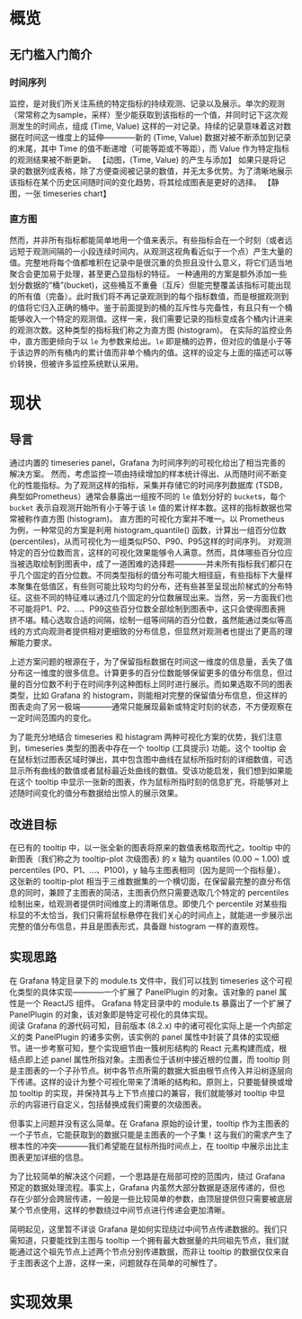 # 概览

## 无门槛入门简介

### 时间序列

监控，是对我们所关注系统的特定指标的持续观测、记录以及展示。单次的观测（常常称之为sample，采样）至少能获取到该指标的一个值，并同时记下这次观测发生的时间点，组成 (Time, Value) 这样的一对记录。持续的记录意味着这对数据在时间这一维度上的延伸————新的 (Time, Value) 数据对被不断添加到记录的末尾，其中 Time 的值不断递增（可能等距或不等距），而 Value 作为特定指标的观测结果被不断更新。
【动图，(Time, Value) 的产生与添加】
如果只是将记录的数据列成表格，除了方便查阅被记录的数值，并无太多优势。为了清晰地展示该指标在某个历史区间随时间的变化趋势，将其绘成图表是更好的选择。
【静图，一张 timeseries chart】

### 直方图
然而，并非所有指标都能简单地用一个值来表示。有些指标会在一个时刻（或者远远短于观测间隔的一小段连续时间内，从观测这视角看近似于一个点）产生大量的值。完整地将每个值都堆积在记录中是很沉重的负担且没什么意义，将它们适当地聚合会更加易于处理，甚至更凸显指标的特征。
一种通用的方案是额外添加一些划分数据的“桶”(bucket)，这些桶互不重叠（互斥）但能完整覆盖该指标可能出现的所有值（完备）。此时我们将不再记录观测到的每个指标数值，而是根据观测到的值将它归入正确的桶中。鉴于前面提到的桶的互斥性与完备性，有且只有一个桶能够收入一个特定的观测值。这样一来，我们需要记录的指标变成各个桶内计进来的观测次数。这种类型的指标我们称之为直方图 (histogram)。
在实际的监控业务中，直方图更倾向于以 `le` 为参数来给出。`le` 即是桶的边界，但对应的值是小于等于该边界的所有桶内的累计值而非单个桶内的值。这样的设定与上面的描述可以等价转换，但被许多监控系统默认采用。
# 现状
## 导言
通过内置的 timeseries panel，Grafana 为时间序列的可视化给出了相当完善的解决方案。
然而，考虑监控一项由持续增加的样本统计得出、从而随时间不断变化的性能指标。为了观测这样的指标，采集并存储它的时间序列数据库 (TSDB，典型如Prometheus）通常会暴露出一组按不同的 `le` 值划分好的 `bucket`s，每个 `bucket` 表示自观测开始所有小于等于该 `le` 值的累计样本数。这样的指标数据也常常被称作直方图 (histogram)。
直方图的可视化方案并不唯一。以 Prometheus 为例，一种常见的方案是利用 histogram_quantile() 函数，计算出一组百分位数 (percentiles)，从而可视化为一组类似P50、P90、P95这样的时间序列。
对观测特定的百分位数而言，这样的可视化效果能够令人满意。然而，具体哪些百分位应当被选取绘制到图表中，成了一道困难的选择题————并未所有指标我们都只在乎几个固定的百分位数。不同类型指标的值分布可能大相径庭，有些指标下大量样本聚集在低值区，有些则可能比较均匀的分布，还有些甚至呈现出阶梯式的分布特征。这些不同的特征难以通过几个固定的分位数展现出来。当然，另一方面我们也不可能将P1、P2、...、P99这些百分位数全部绘制到图表中，这只会使得图表拥挤不堪。精心选取合适的间隔，绘制一组等间隔的百分位数，虽然能通过类似等高线的方式向观测者提供相对更细致的分布信息，但显然对观测者也提出了更高的理解能力要求。

上述方案问题的根源在于，为了保留指标数据在时间这一维度的信息量，丢失了值分布这一维度的很多信息。计算更多的百分位数能够保留更多的值分布信息，但过量的百分位数不利于在时间序列这种图标上同时进行展示。而如果选取不同的图表类型，比如 Grafana 的 histogram，则能相对完整的保留值分布信息，但这样的图表走向了另一极端————通常只能展现最新或特定时刻的状态，不方便观察在一定时间范围内的变化。

为了能充分地结合 timeseries 和 histagram 两种可视化方案的优势，我们注意到，timeseries 类型的图表中存在一个 tooltip (工具提示) 功能。这个 tooltip 会在鼠标划过图表区域时弹出，其中包含图中曲线在鼠标所指时刻的详细数值，可选显示所有曲线的数值或者鼠标最近处曲线的数值。受该功能启发，我们想到如果能在这个 tooltip 中显示一张新的图表，作为鼠标所指时刻的信息扩充，将能够对上述随时间变化的值分布数据给出惊人的展示效果。

## 改进目标

在已有的 tooltip 中，以一张全新的图表将原来的数值表格取而代之。tooltip 中的新图表（我们称之为 tooltip-plot 次级图表) 的 x 轴为 quantiles (0.00 ~ 1.00) 或 percentiles (P0、P1、...、P100)，y 轴与主图表相同（因为是同一个指标量）。这张新的 tooltip-plot 相当于三维数据集的一个横切面，在保留最完整的直分布信息的同时，兼顾了主图表的简洁，主图表仍然只需要选取几个特定的 percentiles 绘制出来，给观测者提供时间维度上的清晰信息。即使几个 percentile 对某些指标显的不太恰当，我们只需将鼠标悬停在我们关心的时间点上，就能进一步展示出完整的值分布信息，并且是图表形式，具备跟 histogram 一样的直观性。

## 实现思路
在 Grafana 特定目录下的 module.ts 文件中，我们可以找到 timeseries 这个可视化类型的具体实现————一个扩展了 PanelPlugin 的对象。该对象的 panel 属性是一个 ReactJS 组件。
Grafana 特定目录中的 module.ts 暴露出了一个扩展了 PanelPlugin 的对象，该对象即是特定可视化的具体实现。  
阅读 Grafana 的源代码可知，目前版本 (8.2.x) 中的诸可视化实际上是一个内部定义的类 PanelPlugin 的诸多实例，该实例的 panel 属性中封装了具体的实现细节。进一步考察可知，整个实现细节由一簇树形结构的 React 元素构建而成，根结点即上述 panel 属性所指对象。主图表位于该树中接近根的位置，而 tooltip 则是主图表的一个子孙节点。树中各节点所需的数据大抵由根节点传入并沿树逐层向下传递。这样的设计为整个可视化带来了清晰的结构和。原则上，只要能替换或增加 tooltip 的实现，并保持其与上下节点接口的兼容，我们就能够对 tooltip 中显示的内容进行自定义，包括替换成我们需要的次级图表。

但事实上问题并没有这么简单。在 Grafana 原始的设计里，tooltip 作为主图表的一个子节点，它能获取到的数据只能是主图表的一个子集！这与我们的需求产生了根本性的冲突————我们希望能在鼠标所指时间点上，在 tooltip 中展示出比主图表更加详细的信息。

为了比较简单的解决这个问题，一个思路是在局部可控的范围内，绕过 Grafana 预定的数据处理流程。事实上，Grafana 内虽然大部分数据是逐层传递的，但也存在少部分会跨层传递，一般是一些比较简单的参数，由顶层提供但只需要被底层某个节点使用，这样的参数绕过中间节点进行传递会更加清晰。

简明起见，这里暂不详谈 Grafana 是如何实现绕过中间节点传递数据的。我们只需知道，只要能找到主图与 tooltip 一个拥有最大数据量的共同祖先节点，我们就能通过这个祖先节点上述两个节点分别传递数据，而非让 tooltip 的数据仅仅来自于主图表这个上游，这样一来，问题就存在简单的可解性了。

# 实现效果